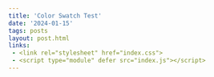 ```yaml
---
title: 'Color Swatch Test'
date: '2024-01-15'
tags: posts
layout: post.html
links:
 - <link rel="stylesheet" href="index.css">
 - <script type="module" defer src="index.js"></script>
---
```


<div id="react-root"></div>